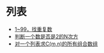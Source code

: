 # 列表
  - [1~99，找重复数](https://github.com/liaojiacan/code-snippets/blob/master/data-structure-and-algorithms/src/main/java/com/github/liaojiacan/search/FindDuplicateNum.java)
  - [判断一个数是否是2的N次方](https://github.com/liaojiacan/code-snippets/blob/master/data-structure-and-algorithms/src/main/java/com/github/liaojiacan/LittleAlgorithms/CheckIsNthPowerOf2.java)
  - [对一个列表求C(m,n)的所有组合数组](https://github.com/liaojiacan/code-snippets/blob/master/data-structure-and-algorithms/src/main/java/com/github/liaojiacan/combiner/Combiner.java)
